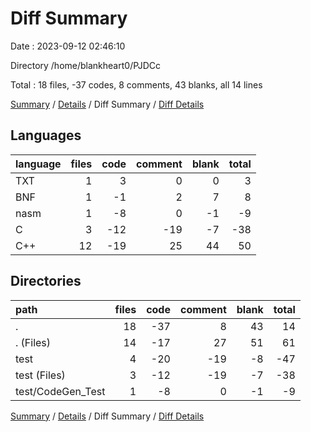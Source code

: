 # Diff Summary

Date : 2023-09-12 02:46:10

Directory /home/blankheart0/PJDCc

Total : 18 files,  -37 codes, 8 comments, 43 blanks, all 14 lines

[Summary](results.md) / [Details](details.md) / Diff Summary / [Diff Details](diff-details.md)

## Languages
| language | files | code | comment | blank | total |
| :--- | ---: | ---: | ---: | ---: | ---: |
| TXT | 1 | 3 | 0 | 0 | 3 |
| BNF | 1 | -1 | 2 | 7 | 8 |
| nasm | 1 | -8 | 0 | -1 | -9 |
| C | 3 | -12 | -19 | -7 | -38 |
| C++ | 12 | -19 | 25 | 44 | 50 |

## Directories
| path | files | code | comment | blank | total |
| :--- | ---: | ---: | ---: | ---: | ---: |
| . | 18 | -37 | 8 | 43 | 14 |
| . (Files) | 14 | -17 | 27 | 51 | 61 |
| test | 4 | -20 | -19 | -8 | -47 |
| test (Files) | 3 | -12 | -19 | -7 | -38 |
| test/CodeGen_Test | 1 | -8 | 0 | -1 | -9 |

[Summary](results.md) / [Details](details.md) / Diff Summary / [Diff Details](diff-details.md)